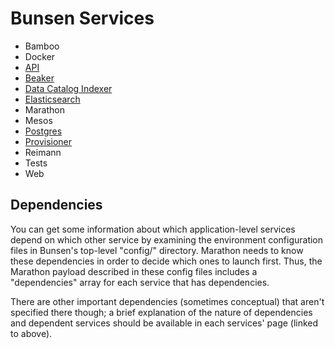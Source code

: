 # Bunsen Services

* Bamboo
* Docker
* [API](api.md)
* [Beaker](beaker.md)
* [Data Catalog Indexer](data\_catalog\_indexer.md)
* [Elasticsearch](elasticsearch.md)
* Marathon
* Mesos
* [Postgres](postgres.md)
* [Provisioner](provisioner.md)
* Reimann
* Tests
* Web

## Dependencies

You can get some information about which application-level services depend on
which other service by examining the environment configuration files in Bunsen's
top-level "config/" directory.  Marathon needs to know these dependencies in
order to decide which ones to launch first.  Thus, the Marathon payload
described in these config files includes a "dependencies" array for each service
that has dependencies.

There are other important dependencies (sometimes conceptual) that aren't
specified there though; a brief explanation of the nature of dependencies and
dependent services should be available in each services' page (linked to
above).

